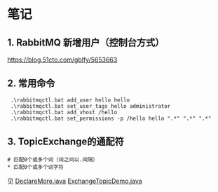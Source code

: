 # 笔记

## 1. RabbitMQ 新增用户（控制台方式）
   https://blog.51cto.com/gblfy/5653663
   
## 2. 常用命令
```shell
 .\rabbitmqctl.bat add_user hello hello
 .\rabbitmqctl.bat set_user_tags hello administrator 
 .\rabbitmqctl.bat add_vhost /hello
 .\rabbitmqctl.bat set_permissions -p /hello hello ".*" ".*" ".*"
```

## 3. TopicExchange的通配符
    # 匹配0个或多个词（词之间以.间隔）  
    * 匹配0个或多个词字符
见 [DeclareMore.java](DeclareMore) [ExchangeTopicDemo.java](ExchangeTopicDemo)